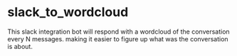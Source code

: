 # slack_to_wordcloud
This slack integration bot will respond with a wordcloud of the conversation every N messages. making it easier to figure up what was the conversation is about.
